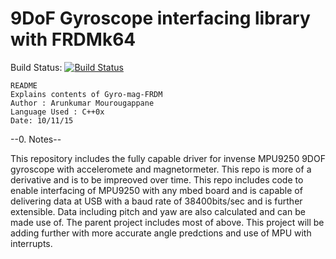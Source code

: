 # 9DoF Gyroscope interfacing library with FRDMk64  

Build Status: [![Build Status](https://travis-ci.com/arunkumar-mourougappane/Gyro-mag-FRDM.svg?branch=master)](https://travis-ci.com/arunkumar-mourougappane/Gyro-mag-FRDM)


    
    README
    Explains contents of Gyro-mag-FRDM
    Author : Arunkumar Mourougappane
    Language Used : C++0x
    Date: 10/11/15

--0. Notes--

This repository includes the fully capable driver for invense MPU9250 9DOF
gyroscope with acceleromete and magnetormeter.
This repo is more of a derivative and is to be impreoved over time. 
This repo includes code to enable interfacing of MPU9250 with any
mbed board and is capable of delivering data at USB with a baud rate of 
38400bits/sec and is further extensible.
Data including pitch and yaw are also calculated and can be made use of.
The parent project includes most of above. This project will be adding further with more accurate
angle predctions and use of MPU with interrupts.
